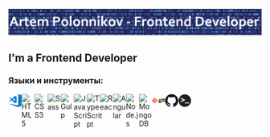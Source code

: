 [![Header](https://github.com/gamerthepro/gamerthepro/blob/main/Image/img.jpg)](https://www.youtube.com/channel/UCViuD468TFUrsmsyoVphOLQ)

## I'm a Frontend Developer

### Языки и инструменты:

<img align="left" alt="Visual Studio Code" width="26px" src="https://raw.githubusercontent.com/github/explore/80688e429a7d4ef2fca1e82350fe8e3517d3494d/topics/visual-studio-code/visual-studio-code.png" />
<img align="left" alt="HTML5" width="26px" src="./img/html.svg" />
<img align="left" alt="CSS3" width="26px" src="./img/css.svg" />
<img align="left" alt="Sass" width="26px" src="./img/sass.svg" />
<img align="left" alt="Gulp" width="26px" src="./img/gulpb.svg" />
<img align="left" alt="JavaScript" width="26px" src="./img/jsb.svg" />
<img align="left" alt="TypeScript" width="26px" src="./img/tsb.svg" />
<img align="left" alt="React" width="26px" src="./img/react.svg" />
<img align="left" alt="Angular" width="26px" src="./img/angular.svg" />
<img align="left" alt="Node.js" width="26px" src="./img/nodejs.svg" />
<img align="left" alt="MongoDB" width="26px" src="./img/mongo.svg" />
<img align="left" alt="Git" width="26px" src="https://raw.githubusercontent.com/github/explore/80688e429a7d4ef2fca1e82350fe8e3517d3494d/topics/git/git.png" />
<img align="left" alt="GitHub" width="26px" src="https://raw.githubusercontent.com/github/explore/78df643247d429f6cc873026c0622819ad797942/topics/github/github.png" />
<img align="left" alt="Terminal" width="26px" src="https://raw.githubusercontent.com/github/explore/80688e429a7d4ef2fca1e82350fe8e3517d3494d/topics/terminal/terminal.png" />

<br/>